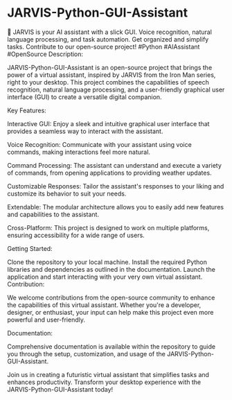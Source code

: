 # JARVIS-Python-GUI-Assistant
🤖 JARVIS is your AI assistant with a slick GUI. Voice recognition, natural language processing, and task automation. Get organized and simplify tasks. Contribute to our open-source project! #Python #AIAssistant #OpenSource
Description:

JARVIS-Python-GUI-Assistant is an open-source project that brings the power of a virtual assistant, inspired by JARVIS from the Iron Man series, right to your desktop. This project combines the capabilities of speech recognition, natural language processing, and a user-friendly graphical user interface (GUI) to create a versatile digital companion.

Key Features:

Interactive GUI: Enjoy a sleek and intuitive graphical user interface that provides a seamless way to interact with the assistant.

Voice Recognition: Communicate with your assistant using voice commands, making interactions feel more natural.

Command Processing: The assistant can understand and execute a variety of commands, from opening applications to providing weather updates.

Customizable Responses: Tailor the assistant's responses to your liking and customize its behavior to suit your needs.

Extendable: The modular architecture allows you to easily add new features and capabilities to the assistant.

Cross-Platform: This project is designed to work on multiple platforms, ensuring accessibility for a wide range of users.

Getting Started:

Clone the repository to your local machine.
Install the required Python libraries and dependencies as outlined in the documentation.
Launch the application and start interacting with your very own virtual assistant.
Contribution:

We welcome contributions from the open-source community to enhance the capabilities of this virtual assistant. Whether you're a developer, designer, or enthusiast, your input can help make this project even more powerful and user-friendly.

Documentation:

Comprehensive documentation is available within the repository to guide you through the setup, customization, and usage of the JARVIS-Python-GUI-Assistant.

Join us in creating a futuristic virtual assistant that simplifies tasks and enhances productivity. Transform your desktop experience with the JARVIS-Python-GUI-Assistant today!

